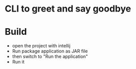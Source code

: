 # CLI to greet and say goodbye

# Build
- open the project with intellij
- Run package application as JAR file
- then switch to "Run the application"
- Run it